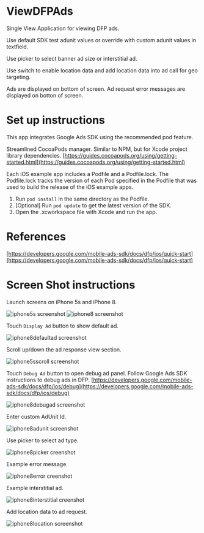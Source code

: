 # ViewDFPAds

Single View Application for viewing DFP ads.

Use default SDK test adunit values or override with custom adunit values in textfield.

Use picker to select banner ad size or interstitial ad.

Use switch to enable location data and add location data into ad call for geo targeting.

Ads are displayed on bottom of screen.  Ad request error messages are displayed on botton of screen.

# Set up instructions
This app integrates Google Ads SDK using the recommended pod feature.

Streamlined CocoaPods manager.  Similar to NPM, but for Xcode project library dependencies.
[https://guides.cocoapods.org/using/getting-started.html](https://guides.cocoapods.org/using/getting-started.html)

Each iOS example app includes a Podfile and a Podfile.lock. The Podfile.lock
tracks the version of each Pod specified in the Podfile that was used to build
the release of the iOS example apps.

1. Run `pod install` in the same directory as the Podfile.
1. [Optional] Run `pod update` to get the latest version of the SDK.
1. Open the .xcworkspace file with Xcode and run the app.

# References
[https://developers.google.com/mobile-ads-sdk/docs/dfp/ios/quick-start](https://developers.google.com/mobile-ads-sdk/docs/dfp/ios/quick-start)

# Screen Shot instructions

Launch screens on iPhone 5s and iPhone 8.

![iphone5s screenshot](/images/iphone5s.png)
![iphone8 screenshot](/images/iphone8.png)

Touch `Display Ad` button to show default ad.

![iphone8defaultad screenshot](/images/iphone8defaultad.png)

Scroll up/down the ad response view section.

![iphone5sscroll screenshot](/images/iphone5sscroll.png)

Touch `Debug Ad` button to open debug ad panel.
Follow Google Ads SDK instructions to debug ads in DFP.
[https://developers.google.com/mobile-ads-sdk/docs/dfp/ios/debug](https://developers.google.com/mobile-ads-sdk/docs/dfp/ios/debug)

![iphone8debugad screenshot](/images/iphone8debugad.png)

Enter custom AdUnit Id.

![iphone8adunit screenshot](/images/iphone8adunit.png)

Use picker to select ad type.

![iphone8picker creenshot](/images/iphone8picker.png)

Example error message.

![iphone8error creenshot](/images/iphone8error.png)

Example interstitial ad.

![iphone8interstitial creenshot](/images/iphone8interstitial.png)

Add location data to ad request.

![iphone8location screenshot](/images/iphone8location.png)
